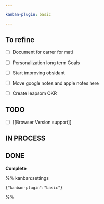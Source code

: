 ```yaml
---

kanban-plugin: basic

---
```


## To refine

- [ ] Document for carrer for mati
- [ ] Personalization long term Goals
- [ ] Start improving obsidant
- [ ] Move google notes and apple notes here
- [ ] Create leapsom OKR


## TODO

- [ ] [[Browser Version support]]


## IN PROCESS



## DONE

**Complete**




%% kanban:settings
```
{"kanban-plugin":"basic"}
```
%%